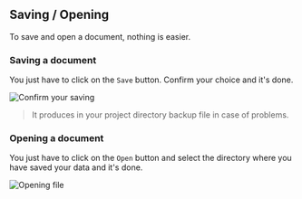 ## Saving / Opening

To save and open a document, nothing is easier. 

### Saving a document 

You just have to click on the `Save` button. Confirm your choice and it's done. 

![Confirm your saving](./etc/screenshots/Save.png)

>It produces in your project directory backup file in case of problems. 

### Opening a document 

You just have to click on the `Open` button and select the directory where you have saved your data and it's done. 

![Opening file](./etc/screenshots/Opening.png)





